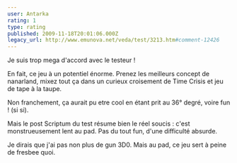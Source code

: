 ```yaml
---
user: Antarka
rating: 1
type: rating
published: 2009-11-18T20:01:06.000Z
legacy_url: http://www.emunova.net/veda/test/3213.htm#comment-12426
---
```

Je suis trop mega d'accord avec le testeur !

En fait, ce jeu à un potentiel énorme. Prenez les meilleurs concept de nanarland, mixez tout ça dans un curieux croisement de Time Crisis et jeu de tape à la taupe.

Non franchement, ça aurait pu etre cool en étant prit au 36° degré, voire fun ! (si si).

Mais le post Scriptum du test résume bien le réel soucis : c'est monstrueusement lent au pad. Pas du tout fun, d'une difficulté absurde.

Je dirais que j'ai pas non plus de gun 3D0\. Mais au pad, ce jeu sert à peine de fresbee quoi.